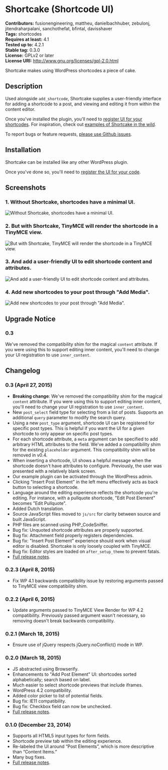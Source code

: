 # Shortcake (Shortcode UI) #
**Contributors:** fusionengineering, mattheu, danielbachhuber, zebulonj, jitendraharpalani, sanchothefat, bfintal, davisshaver  
**Tags:** shortcodes  
**Requires at least:** 4.1  
**Tested up to:** 4.2.1  
**Stable tag:** 0.3.0  
**License:** GPLv2 or later  
**License URI:** http://www.gnu.org/licenses/gpl-2.0.html  

Shortcake makes using WordPress shortcodes a piece of cake.

## Description ##

Used alongside `add_shortcode`, Shortcake supplies a user-friendly interface for adding a shortcode to a post, and viewing and editing it from within the content editor.

Once you've installed the plugin, you'll need to [register UI for your shortcodes](https://github.com/fusioneng/Shortcake/wiki/Registering-Shortcode-UI). For inspiration, check out [examples of Shortcake in the wild](https://github.com/fusioneng/Shortcake/wiki/Shortcode-UI-Examples).

To report bugs or feature requests, [please use Github issues](https://github.com/fusioneng/Shortcake/issues).

## Installation ##

Shortcake can be installed like any other WordPress plugin.

Once you've done so, you'll need to [register the UI for your code](https://github.com/fusioneng/Shortcake/wiki/Registering-Shortcode-UI).

## Screenshots ##

### 1. Without Shortcake, shortcodes have a minimal UI. ###
![Without Shortcake, shortcodes have a minimal UI.](http://s.wordpress.org/extend/plugins/shortcode-ui/screenshot-1.png)

### 2. But with Shortcake, TinyMCE will render the shortcode in a TinyMCE view. ###
![But with Shortcake, TinyMCE will render the shortcode in a TinyMCE view.](http://s.wordpress.org/extend/plugins/shortcode-ui/screenshot-2.png)

### 3. And add a user-friendly UI to edit shortcode content and attributes. ###
![And add a user-friendly UI to edit shortcode content and attributes.](http://s.wordpress.org/extend/plugins/shortcode-ui/screenshot-3.png)

### 4. Add new shortcodes to your post through "Add Media". ###
![Add new shortcodes to your post through "Add Media".](http://s.wordpress.org/extend/plugins/shortcode-ui/screenshot-4.png)


## Upgrade Notice ##

### 0.3 ###

We've removed the compatibility shim for the magical `content` attribute. If you were using this to support editing inner content, you'll need to change your UI registration to use `inner_content`.

## Changelog ##

### 0.3 (April 27, 2015) ###
* **Breaking change**: We've removed the compatibility shim for the magical `content` attribute. If you were using this to support editing inner content, you'll need to change your UI registration to use `inner_content`.
* New `post_select` field type for selecting from a list of posts. Supports an additional `query` parameter to modify the search query.
* Using a new `post_type` argument, shortcode UI can be registered for specific post types. This is helpful if you want the UI for a given shortcode to only appear on specific post types.
* For each shortcode attribute, a `meta` argument can be specified to add arbitrary HTML attributes to the field. We've added a compatibility shim for the existing `placeholder` argument. This compatibility shim will be removed in v0.4.
* When inserting a shortcode, UI shows a helpful message when the shortcode doesn't have attributes to configure. Previously, the user was presented with a relatively blank screen.
* Our example plugin can be activated through the WordPress admin.
* Clicking "Insert Post Element" in the left menu effectively acts as back button to selecting a shortcode.
* Language around the editing experience reflects the shortcode you're editing. For instance, with a pullquote shortcode,  "Edit Post Element" becomes "Edit Pullquote".
* Added Dutch translation.
* Source JavaScript files moved to `js/src` for clarity between source and built JavaScript.
* PHP files are scanned using PHP_CodeSniffer.
* Bug fix: Unquoted shortcode attributes are properly supported.
* Bug fix: Attachment field properly registers dependencies.
* Bug fix: "Insert Post Element" experience should work when visual editor is disabled. Shortcake is only loosely coupled with TinyMCE.
* Bug fix: Editor styles are loaded on `after_setup_theme` to prevent fatals.
* [Full release notes](http://fusion.net/story/126834/introducing-shortcake-v0-3-0-butter/).

### 0.2.3 (April 8, 2015) ###
* Fix WP 4.1 backwards compatibility issue by restoring arguments passed to TinyMCE view compatibility shim.

### 0.2.2 (April 6, 2015) ###
* Update arguments passed to TinyMCE View Render for WP 4.2 compatibility. Previously passed argument wasn't necessary, so removing doesn't break backwards compatibility.

### 0.2.1 (March 18, 2015) ###

* Ensure use of jQuery respects jQuery.noConflict() mode in WP.

### 0.2.0 (March 18, 2015) ###

* JS abstracted using Browserify.
* Enhancements to "Add Post Element" UI: shortcodes sorted alphabetically; search based on label.
* Much easier to select shortcode previews that include iframes.
* WordPress 4.2 compatibility.
* Added color picker to list of potential fields.
* Bug fix: IE11 compatibility.
* Bug fix: Checkbox field can now be unchecked.
* [Full release notes](http://fusion.net/story/105889/shortcake-v0-2-0-js-abstraction-add-post-element-enhancements-inner-content-field/).

### 0.1.0 (December 23, 2014) ###

* Supports all HTML5 input types for form fields.
* Shortcode preview tab within the editing experience.
* Re-labeled the UI around “Post Elements”, which is more descriptive than “Content Items.”
* Many bug fixes.
* [Full release notes](http://next.fusion.net/2014/12/23/shortcake-v0-1-0-live-previews-fieldmanager-integration/).

